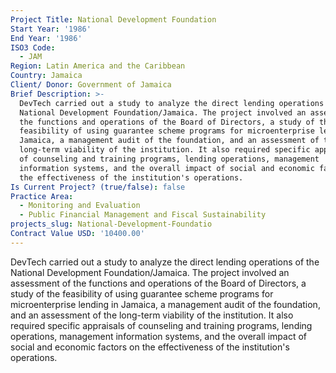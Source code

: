 ```yaml
---
Project Title: National Development Foundation
Start Year: '1986'
End Year: '1986'
ISO3 Code:
  - JAM
Region: Latin America and the Caribbean
Country: Jamaica
Client/ Donor: Government of Jamaica
Brief Description: >-
  DevTech carried out a study to analyze the direct lending operations of the
  National Development Foundation/Jamaica. The project involved an assessment of
  the functions and operations of the Board of Directors, a study of the
  feasibility of using guarantee scheme programs for microenterprise lending in
  Jamaica, a management audit of the foundation, and an assessment of the
  long-term viability of the institution. It also required specific appraisals
  of counseling and training programs, lending operations, management
  information systems, and the overall impact of social and economic factors on
  the effectiveness of the institution's operations.
Is Current Project? (true/false): false
Practice Area:
  - Monitoring and Evaluation
  - Public Financial Management and Fiscal Sustainability
projects_slug: National-Development-Foundatio
Contract Value USD: '10400.00'
---
```

DevTech carried out a study to analyze the direct lending operations of the National Development Foundation/Jamaica. The project involved an assessment of the functions and operations of the Board of Directors, a study of the feasibility of using guarantee scheme programs for microenterprise lending in Jamaica, a management audit of the foundation, and an assessment of the long-term viability of the institution. It also required specific appraisals of counseling and training programs, lending operations, management information systems, and the overall impact of social and economic factors on the effectiveness of the institution's operations.